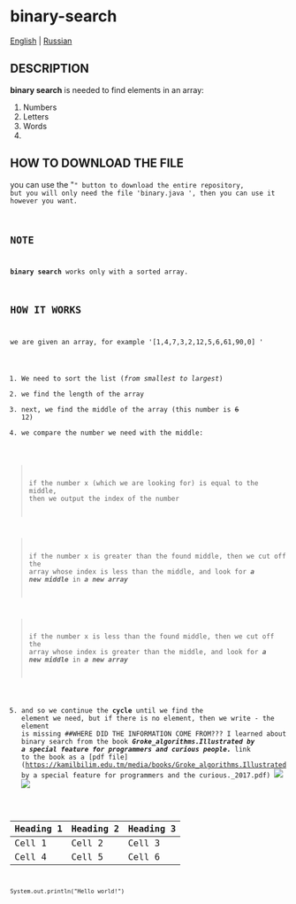 # binary-search
[English](README.md) | [Russian](README-RU.md )
## DESCRIPTION
**binary search** is needed to find elements in an array:
1. Numbers
2. Letters
3. Words
4. 
## HOW TO DOWNLOAD THE FILE
you can use the "<code>" button to download the entire repository, but you will only need the file 'binary.java ', then you can use it however you want.

## NOTE
**binary search** works only with a sorted array.

## HOW IT WORKS
we are given an array, for example '[1,4,7,3,2,12,5,6,61,90,0] '
1. We need to sort the list (*from smallest to largest*)
2. we find the length of the array
3. next, we find the middle of the array (this number is ~~6~~ 12)
4. we compare the number we need with the middle:
> if the number x (which we are looking for) is equal to the middle, then we output the index of the number

> if the number x is greater than the found middle, then we cut off the array whose index is less than the middle, and look for ***a new middle*** in ***a new array***

>if the number x is less than the found middle, then we cut off the array whose index is greater than the middle, and look for ***a new middle*** in ***a new array***

5. and so we continue the **cycle** until we find the element we need, but if there is no element, then we write - the element is missing 
##WHERE DID THE INFORMATION COME FROM???
I learned about binary search from the book ***Groke_algorithms.Illustrated by a special feature for programmers and curious people.***
link to the book as a [pdf file](https://kamilbilim.edu.tm/media/books/Groke_algorithms.Illustrated by a special feature for programmers and the curious._2017.pdf)
![](https://cdn1.ozone.ru/s3/multimedia-2/6511970834.jpg )
![](https://avatars.mds.yandex.net/get-mpic/4252138/2a00000194b1f20df3b27fbc7f730c2cb9f2/orig )

| Heading 1 | Heading 2 | Heading 3 |
| --- | --- | --- |
| Cell 1 | Cell 2 | Cell 3 |
| Cell 4 | Cell 5 | Cell 6 |

```
System.out.println("Hello world!")
```
